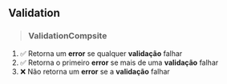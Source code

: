 ## Validation

> ### ValidationCompsite

1. ✅ Retorna um **error** se qualquer **validação** falhar
2. ✅ Retorna o primeiro **error** se mais de uma **validação** falhar
3. ❌ Não retorna um **error** se a **validação** falhar